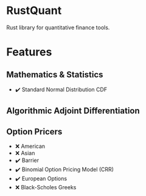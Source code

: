 # RustQuant

Rust library for quantitative finance tools.

# Features

## Mathematics & Statistics

+ :heavy_check_mark: Standard Normal Distribution CDF

## Algorithmic Adjoint Differentiation

## Option Pricers

+ :x: American
+ :x: Asian
+ :heavy_check_mark: Barrier
+ :heavy_check_mark: Binomial Option Pricing Model (CRR)
+ :heavy_check_mark: European Options
+ :x: Black-Scholes Greeks
